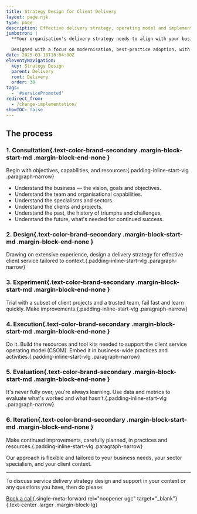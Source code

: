 ```yaml
---
title: Strategy Design for Client Delivery
layout: page.njk
type: page
description: Effective delivery strategy, operating model and implementation tools that align with your business goals
jumbotron: |
  **Your organisation's delivery strategy needs to align with your business goals, your operating capabilities, your sector and specialism, and your clients' needs.**

  Designed with a focus on modernisation, best-practice adoption, with training and resources to ensure rock solid adoption.
date: 2025-03-18T16:04:00Z
eleventyNavigation:
  key: Strategy Design
  parent: Delivery
  root: Delivery
  order: 30
tags:
  - '#servicePromoted'
redirect_from:
  - /change-implementation/
showTOC: false
---
```


## The process

### 1. Consultation{.text-color-brand-secondary .margin-block-start-md .margin-block-end-none }

Begin with objectives, capabilities, and resources:{.padding-inline-start-vlg .paragraph-narrow}

- Understand the business — the vision, goals and objectives.
- Understand the team and organisational capabilities.
- Understand the specialisms and sectors.
- Understand the clients and projects.
- Understand the past, the history of triumphs and challenges.
- Understand the future, what's needed for continued success.

### 2. Design{.text-color-brand-secondary .margin-block-start-md .margin-block-end-none }

Drawing on extensive experience, design a delivery strategy for effective client service tailored to context.{.padding-inline-start-vlg .paragraph-narrow}

### 3. Experiment{.text-color-brand-secondary .margin-block-start-md .margin-block-end-none }

Trial with a subset of client projects and a trusted team, fail fast and learn quickly. Make improvements.{.padding-inline-start-vlg .paragraph-narrow}

### 4. Execution{.text-color-brand-secondary .margin-block-start-md .margin-block-end-none }

Do it. Build the resources and tool kits needed to support the client service operating model (CSOM). Embed it in business-wide practices and activities.{.padding-inline-start-vlg .paragraph-narrow}

### 5. Evaluation{.text-color-brand-secondary .margin-block-start-md .margin-block-end-none }

It's never fully over, you're always learning. Use data and metrics to evaluate what's worked and what hasn't.{.padding-inline-start-vlg .paragraph-narrow}

### 6. Iteration{.text-color-brand-secondary .margin-block-start-md .margin-block-end-none }

Make continued improvements, carefully planned, in practices and resources.{.padding-inline-start-vlg .paragraph-narrow}

Our approach is flexible and tailored to your business needs, your sector specialism, and your client context.

---

To discuss service delivery strategy design and support in your context or any questions you have, then do please:

[Book a call](https://calendar.app.google/82FYHkqV3CJaNwBm9){.single-meta-forward rel="noopener ugc" target="_blank"}
{.text-center .larger .margin-block-lg}
